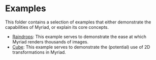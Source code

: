 # Examples
This folder contains a selection of examples that either demonstrate the capabilities of Myriad, or explain its core concepts.

- [Raindrops](http://htmlpreview.github.io/?https://github.com/JobTalle/myr.js/develop/js/examples/raindrops/raindrops.html): This example serves to demonstrate the ease at which Myriad renders thousands of images.
- [Cube](http://htmlpreview.github.io/?https://github.com/JobTalle/myr.js/develop/js/examples/cube/cube.html): This example serves to demonstrate the (potential) use of 2D transformations in Myriad.
